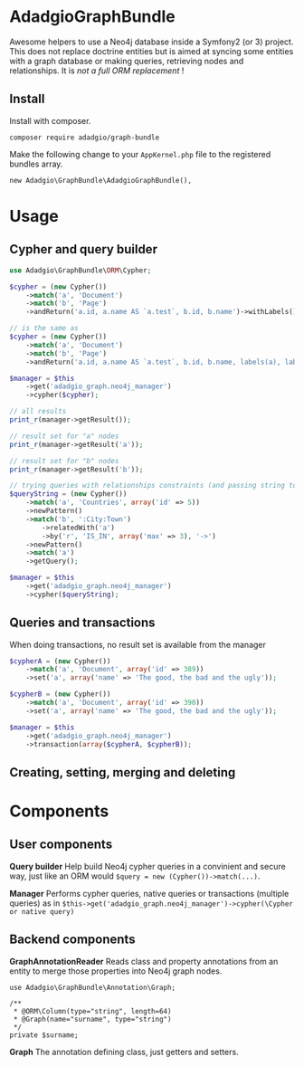 AdadgioGraphBundle
====

Awesome helpers to use a Neo4j database inside a Symfony2 (or 3) project. This does not replace doctrine entities but is aimed at syncing some entities
with a graph database or making queries, retrieving nodes and relationships. It is *not a full ORM replacement* !

## Install

Install with composer.

`composer require adadgio/graph-bundle`

Make the following change to your `AppKernel.php` file to the registered bundles array.

```
new Adadgio\GraphBundle\AdadgioGraphBundle(),
```

# Usage

## Cypher and query builder

```php
use Adadgio\GraphBundle\ORM\Cypher;

$cypher = (new Cypher())
    ->match('a', 'Document')
    ->match('b', 'Page')
    ->andReturn('a.id, a.name AS `a.test`, b.id, b.name')->withLabels()->withId();

// is the same as
$cypher = (new Cypher())
    ->match('a', 'Document')
    ->match('b', 'Page')
    ->andReturn('a.id, a.name AS `a.test`, b.id, b.name, labels(a), labels(b), id(a), id(b)');

$manager = $this
    ->get('adadgio_graph.neo4j_manager')
    ->cypher($cypher);

// all results
print_r(manager->getResult());

// result set for "a" nodes
print_r(manager->getResult('a'));

// result set for "b" nodes
print_r(manager->getResult('b'));

// trying queries with relationships constraints (and passing string to manager instead of object)
$queryString = (new Cypher())
    ->match('a', 'Countries', array('id' => 5))
    ->newPattern()
    ->match('b', ':City:Town')
        ->relatedWith('a')
        ->by('r', 'IS_IN', array('max' => 3), '->')
    ->newPattern()
    ->match('a')
    ->getQuery();

$manager = $this
    ->get('adadgio_graph.neo4j_manager')
    ->cypher($queryString);

```

## Queries and transactions

When doing transactions, no result set is available from the manager

```php
$cypherA = (new Cypher())
    ->match('a', 'Document', array('id' => 389))
    ->set('a', array('name' => 'The good, the bad and the ugly'));

$cypherB = (new Cypher())
    ->match('a', 'Document', array('id' => 390))
    ->set('a', array('name' => 'The good, the bad and the ugly'));

$manager = $this
    ->get('adadgio_graph.neo4j_manager')
    ->transaction(array($cypherA, $cypherB));
```

## Creating, setting, merging and deleting

# Components

## User components

**Query builder**
Help build Neo4j cypher queries in a convinient and secure way, just like an ORM would `$query = new (Cypher())->match(...)`.

**Manager**
Performs cypher queries, native queries or transactions (multiple queries) as in `$this->get('adadgio_graph.neo4j_manager')->cypher(\Cypher or native query)`

## Backend components

**GraphAnnotationReader**
Reads class and property annotations from an entity to merge those properties into Neo4j graph nodes.

```
use Adadgio\GraphBundle\Annotation\Graph;

/**
 * @ORM\Column(type="string", length=64)
 * @Graph(name="surname", type="string")
 */
private $surname;
```

**Graph**
The annotation defining class, just getters and setters.
